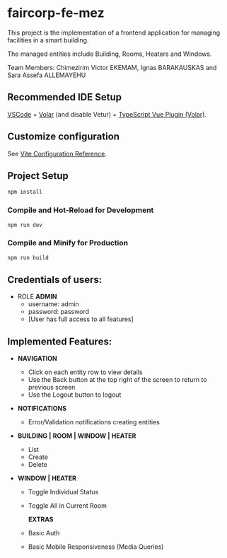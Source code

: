 # faircorp-fe-mez

This project is the implementation of a frontend application for managing facilities in a smart building.

The managed entities include Building, Rooms, Heaters and Windows.

Team Members: Chimezirim Victor EKEMAM, Ignas BARAKAUSKAS and Sara Assefa ALLEMAYEHU

## Recommended IDE Setup

[VSCode](https://code.visualstudio.com/) + [Volar](https://marketplace.visualstudio.com/items?itemName=Vue.volar) (and disable Vetur) + [TypeScript Vue Plugin (Volar)](https://marketplace.visualstudio.com/items?itemName=Vue.vscode-typescript-vue-plugin).

## Customize configuration

See [Vite Configuration Reference](https://vitejs.dev/config/).

## Project Setup

```sh
npm install
```

### Compile and Hot-Reload for Development

```sh
npm run dev
```

### Compile and Minify for Production

```sh
npm run build
```

## Credentials of users:

- ROLE **ADMIN**
  - username: admin
  - password: password
  - [User has full access to all features]

## Implemented Features:

- **NAVIGATION**

  - Click on each entity row to view details
  - Use the Back button at the top right of the screen to return to previous screen
  - Use the Logout button to logout

- **NOTIFICATIONS**

  - Error/Validation notifications creating entities

- **BUILDING |** **ROOM |** **WINDOW |** **HEATER**

  - List
  - Create
  - Delete

- **WINDOW |** **HEATER**

  - Toggle Individual Status
  - Toggle All in Current Room

    **EXTRAS**

  - Basic Auth
  - Basic Mobile Responsiveness (Media Queries)

